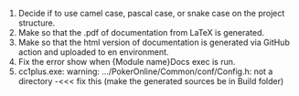 1.  Decide if to use camel case, pascal case, or snake case on the project structure.
2.  Make so that the .pdf of documentation from LaTeX is generated.
3.  Make so that the html version of documentation is generated via GitHub action and uploaded to en environment.
4.  Fix the error show when {Module name}Docs exec is run.
5.  cc1plus.exe: warning: .../PokerOnline/Common/conf/Config.h: not a directory -<<< fix this (make the generated sources be in Build folder)